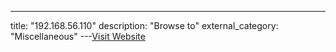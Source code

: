 ---
title: "192.168.56.110"
description: "Browse to"
external_category: "Miscellaneous"
---[Visit Website](http://192.168.56.110)

